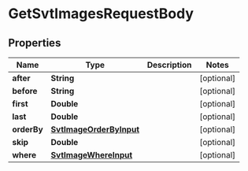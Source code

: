 

# GetSvtImagesRequestBody


## Properties

Name | Type | Description | Notes
------------ | ------------- | ------------- | -------------
**after** | **String** |  |  [optional]
**before** | **String** |  |  [optional]
**first** | **Double** |  |  [optional]
**last** | **Double** |  |  [optional]
**orderBy** | [**SvtImageOrderByInput**](SvtImageOrderByInput.md) |  |  [optional]
**skip** | **Double** |  |  [optional]
**where** | [**SvtImageWhereInput**](SvtImageWhereInput.md) |  |  [optional]



